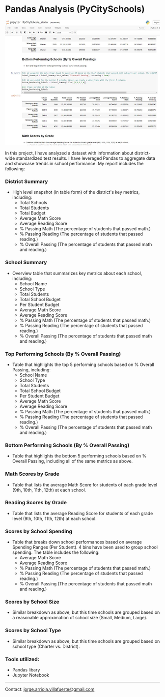 # Pandas Analysis (PyCitySchools)

![Screenshot](Pandas_Analysis_PyCitySchools/Screenshots_Final_Output/Screenshot.JPG)

In this project, I have analyzed a dataset with information about district-wide standardized test results. I have leveraged Pandas to aggregate data and showcase trends in school performance. My report includes the following: 

### District Summary

* High level snapshot (in table form) of the district's key metrics, including:
  * Total Schools
  * Total Students
  * Total Budget
  * Average Math Score
  * Average Reading Score
  * % Passing Math (The percentage of students that passed math.)
  * % Passing Reading (The percentage of students that passed reading.)
  * % Overall Passing (The percentage of students that passed math and reading.)

### School Summary

* Overview table that summarizes key metrics about each school, including:
  * School Name
  * School Type
  * Total Students
  * Total School Budget
  * Per Student Budget
  * Average Math Score
  * Average Reading Score
  * % Passing Math (The percentage of students that passed math.)
  * % Passing Reading (The percentage of students that passed reading.)
  * % Overall Passing (The percentage of students that passed math and reading.)

### Top Performing Schools (By % Overall Passing)

* Table that highlights the top 5 performing schools based on % Overall Passing, including:
  * School Name
  * School Type
  * Total Students
  * Total School Budget
  * Per Student Budget
  * Average Math Score
  * Average Reading Score
  * % Passing Math (The percentage of students that passed math.)
  * % Passing Reading (The percentage of students that passed reading.)
  * % Overall Passing (The percentage of students that passed math and reading.)

### Bottom Performing Schools (By % Overall Passing)

* Table that highlights the bottom 5 performing schools based on % Overall Passing, including all of the same metrics as above.

### Math Scores by Grade

* Table that lists the average Math Score for students of each grade level (9th, 10th, 11th, 12th) at each school.

### Reading Scores by Grade

* Table that lists the average Reading Score for students of each grade level (9th, 10th, 11th, 12th) at each school.

### Scores by School Spending

* Table that breaks down school performances based on average Spending Ranges (Per Student). 4 bins have been used to group school spending. The table includes the following:
  * Average Math Score
  * Average Reading Score
  * % Passing Math (The percentage of students that passed math.)
  * % Passing Reading (The percentage of students that passed reading.)
  * % Overall Passing (The percentage of students that passed math and reading.)

### Scores by School Size

* Similar breakdown as above, but this time schools are grouped based on a reasonable approximation of school size (Small, Medium, Large).

### Scores by School Type

* Similar breakdown as above, but this time schools are grouped based on school type (Charter vs. District).

### Tools utilized: 

* Pandas libary
* Jupyter Notebook

-------

Contact: jorge.arriola.villafuerte@gmail.com
